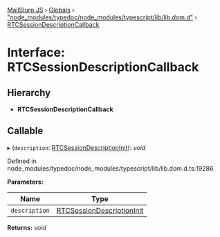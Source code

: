 [MailSlurp JS](../README.md) › [Globals](../globals.md) › ["node_modules/typedoc/node_modules/typescript/lib/lib.dom.d"](../modules/_node_modules_typedoc_node_modules_typescript_lib_lib_dom_d_.md) › [RTCSessionDescriptionCallback](_node_modules_typedoc_node_modules_typescript_lib_lib_dom_d_.rtcsessiondescriptioncallback.md)

# Interface: RTCSessionDescriptionCallback

## Hierarchy

* **RTCSessionDescriptionCallback**

## Callable

▸ (`description`: [RTCSessionDescriptionInit](_node_modules_typedoc_node_modules_typescript_lib_lib_dom_d_.rtcsessiondescriptioninit.md)): *void*

Defined in node_modules/typedoc/node_modules/typescript/lib/lib.dom.d.ts:19286

**Parameters:**

Name | Type |
------ | ------ |
`description` | [RTCSessionDescriptionInit](_node_modules_typedoc_node_modules_typescript_lib_lib_dom_d_.rtcsessiondescriptioninit.md) |

**Returns:** *void*
